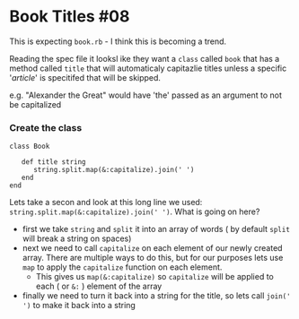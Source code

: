 # Book Titles #08

This is expecting `book.rb` - I think this is becoming a trend.

Reading the spec file it looksl ike they want a `class` called `book` that has a method called `title` that will  automaticaly capitazlie titles unless a specific '_article_' is specitifed that will be skipped.

e.g. "Alexander the Great" would have 'the' passed as an argument to not be capitalized

### Create the class

	class Book
	   
	   def title string
	      string.split.map(&:capitalize).join(' ')
	   end
	end

Lets take a secon and look at this long line we used: `string.split.map(&:capitalize).join(' ')`. What is going on here?

* first we take `string` and `split` it into an array of words ( by default `split` will break a string on spaces)
*  next we need to call `capitalize` on each element of our newly created array. There are multiple ways to do this, but for our purposes lets use `map` to apply the `capitalize` function on each element.
	*  This gives us `map(&:capitalize)` so `capitalize` will be applied to each ( or `&:` ) element of the array
* finally we need to turn it back into a string for the title, so lets call `join(' ')` to make it back into a string